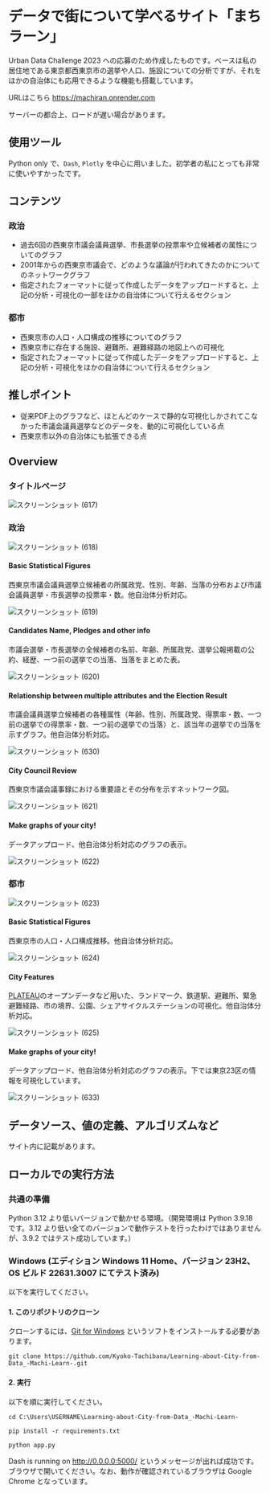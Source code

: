 # データで街について学べるサイト「まちラーン」
Urban Data Challenge 2023 への応募のため作成したものです。ベースは私の居住地である東京都西東京市の選挙や人口、施設についての分析ですが、それをほかの自治体にも応用できるような機能も搭載しています。

URLはこちら https://machiran.onrender.com

サーバーの都合上、ロードが遅い場合があります。


## 使用ツール
Python only で、`Dash`, `Plotly` を中心に用いました。初学者の私にとっても非常に使いやすかったです。


## コンテンツ
### 政治
+ 過去6回の西東京市議会議員選挙、市長選挙の投票率や立候補者の属性についてのグラフ
+ 2001年からの西東京市議会で、どのような議論が行われてきたのかについてのネットワークグラフ
+ 指定されたフォーマットに従って作成したデータをアップロードすると、上記の分析・可視化の一部をほかの自治体について行えるセクション

### 都市
+ 西東京市の人口・人口構成の推移についてのグラフ
+ 西東京市に存在する施設、避難所、避難経路の地図上への可視化
+ 指定されたフォーマットに従って作成したデータをアップロードすると、上記の分析・可視化をほかの自治体について行えるセクション


## 推しポイント
+ 従来PDF上のグラフなど、ほとんどのケースで静的な可視化しかされてこなかった市議会議員選挙などのデータを、動的に可視化している点
+ 西東京市以外の自治体にも拡張できる点


## Overview
### タイトルページ
![スクリーンショット (617)](https://github.com/Kyoko-Tachibana/Learning-about-City-from-Data_-Machi-Learn-/assets/156287780/623ab034-d6b1-482b-85fd-500cb460c54d)


### 政治
![スクリーンショット (618)](https://github.com/Kyoko-Tachibana/Learning-about-City-from-Data_-Machi-Learn-/assets/156287780/f9ecc9b9-a054-4445-bdaf-6da2421209ee)


#### Basic Statistical Figures
西東京市議会議員選挙立候補者の所属政党、性別、年齢、当落の分布および市議会議員選挙・市長選挙の投票率・数。他自治体分析対応。

![スクリーンショット (619)](https://github.com/Kyoko-Tachibana/Learning-about-City-from-Data_-Machi-Learn-/assets/156287780/f8c78e07-22f1-4f0f-9f3c-6ead22e3bdd5)


#### Candidates Name, Pledges and other info
市議会選挙・市長選挙の全候補者の名前、年齢、所属政党、選挙公報掲載の公約、経歴、一つ前の選挙での当落、当落をまとめた表。

![スクリーンショット (620)](https://github.com/Kyoko-Tachibana/Learning-about-City-from-Data_-Machi-Learn-/assets/156287780/4e1e687a-0290-4f6c-9390-6159ebc5f394)

#### Relationship between multiple attributes and the Election Result
市議会議員選挙立候補者の各種属性（年齢、性別、所属政党、得票率・数、一つ前の選挙での得票率・数、一つ前の選挙での当落）と、該当年の選挙での当落を示すグラフ。他自治体分析対応。

![スクリーンショット (630)](https://github.com/Kyoko-Tachibana/Learning-about-City-from-Data_-Machi-Learn-/assets/156287780/8aa9bb1e-0ea7-42e7-a15b-2fd522c3c878)


#### City Council Review
西東京市議会議事録における重要語とその分布を示すネットワーク図。

![スクリーンショット (621)](https://github.com/Kyoko-Tachibana/Learning-about-City-from-Data_-Machi-Learn-/assets/156287780/073f6301-0bea-471c-9ae1-2ea9ca14a0d9)


#### Make graphs of your city!
データアップロード、他自治体分析対応のグラフの表示。

![スクリーンショット (622)](https://github.com/Kyoko-Tachibana/Learning-about-City-from-Data_-Machi-Learn-/assets/156287780/21a2977f-5093-40ff-b586-5396f341bf55)


### 都市

![スクリーンショット (623)](https://github.com/Kyoko-Tachibana/Learning-about-City-from-Data_-Machi-Learn-/assets/156287780/770a14e9-f425-4ff5-b806-47e327754656)


#### Basic Statistical Figures
西東京市の人口・人口構成推移。他自治体分析対応。

![スクリーンショット (624)](https://github.com/Kyoko-Tachibana/Learning-about-City-from-Data_-Machi-Learn-/assets/156287780/0221a59b-b95d-4641-af93-eab081786a29)


#### City Features
[PLATEAU](https://www.mlit.go.jp/plateau/)のオープンデータなど用いた、ランドマーク、鉄道駅、避難所、緊急避難経路、市の境界、公園、シェアサイクルステーションの可視化。他自治体分析対応。

![スクリーンショット (625)](https://github.com/Kyoko-Tachibana/Learning-about-City-from-Data_-Machi-Learn-/assets/156287780/c962fb91-3005-4d31-b34f-5898ae0d8849)

#### Make graphs of your city!
データアップロード、他自治体分析対応のグラフの表示。下では東京23区の情報を可視化しています。

![スクリーンショット (633)](https://github.com/Kyoko-Tachibana/Learning-about-City-from-Data_-Machi-Learn-/assets/156287780/773d3201-3ed5-48dc-a5b7-806466fcefe6)



## データソース、値の定義、アルゴリズムなど
サイト内に記載があります。

## ローカルでの実行方法

### 共通の準備
Python 3.12 より低いバージョンで動かせる環境。（開発環境は Python 3.9.18 です。3.12 より低い全てのバージョンで動作テストを行ったわけではありませんが、3.9.2 ではテスト成功しています。）

### Windows (エディション	Windows 11 Home、バージョン	23H2、OS ビルド	22631.3007 にてテスト済み)
以下を実行してください。

#### 1. このリポジトリのクローン
クローンするには、[Git for Windows](https://gitforwindows.org/) というソフトをインストールする必要があります。

`git clone https://github.com/Kyoko-Tachibana/Learning-about-City-from-Data_-Machi-Learn-.git`

#### 2. 実行
以下を順に実行してください。

`cd C:\Users\USERNAME\Learning-about-City-from-Data_-Machi-Learn-`

`pip install -r requirements.txt`

`python app.py`

Dash is running on http://0.0.0.0:5000/ というメッセージが出れば成功です。ブラウザで開いてください。なお、動作が確認されているブラウザは Google Chrome となっています。


